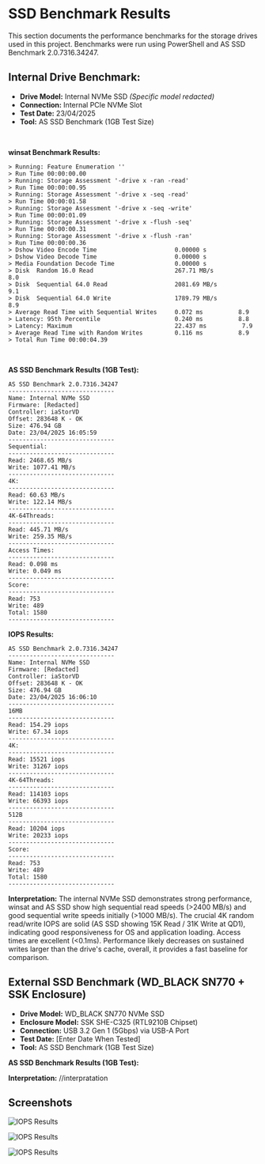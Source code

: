 # SSD Benchmark Results

This section documents the performance benchmarks for the storage drives used in this project. Benchmarks were run using PowerShell and AS SSD Benchmark 2.0.7316.34247.

## Internal Drive Benchmark:

*   **Drive Model:** Internal NVMe SSD *(Specific model redacted)*
*   **Connection:** Internal PCIe NVMe Slot
*   **Test Date:** 23/04/2025
*   **Tool:** AS SSD Benchmark (1GB Test Size)

<br />

**winsat Benchmark Results:**
``` text
> Running: Feature Enumeration ''  
> Run Time 00:00:00.00  
> Running: Storage Assessment '-drive x -ran -read'  
> Run Time 00:00:00.95  
> Running: Storage Assessment '-drive x -seq -read'  
> Run Time 00:00:01.58  
> Running: Storage Assessment '-drive x -seq -write'  
> Run Time 00:00:01.09  
> Running: Storage Assessment '-drive x -flush -seq'  
> Run Time 00:00:00.31  
> Running: Storage Assessment '-drive x -flush -ran'  
> Run Time 00:00:00.36  
> Dshow Video Encode Time                      0.00000 s  
> Dshow Video Decode Time                      0.00000 s  
> Media Foundation Decode Time                 0.00000 s  
> Disk  Random 16.0 Read                       267.71 MB/s          8.0  
> Disk  Sequential 64.0 Read                   2081.69 MB/s          9.1  
> Disk  Sequential 64.0 Write                  1789.79 MB/s          8.9  
> Average Read Time with Sequential Writes     0.072 ms          8.9  
> Latency: 95th Percentile                     0.240 ms          8.8  
> Latency: Maximum                             22.437 ms          7.9  
> Average Read Time with Random Writes         0.116 ms          8.9  
> Total Run Time 00:00:04.39 
```
<br />

**AS SSD Benchmark Results (1GB Test):**
```text
AS SSD Benchmark 2.0.7316.34247
------------------------------
Name: Internal NVMe SSD
Firmware: [Redacted]
Controller: iaStorVD
Offset: 283648 K - OK
Size: 476.94 GB
Date: 23/04/2025 16:05:59
------------------------------
Sequential:
------------------------------
Read: 2468.65 MB/s
Write: 1077.41 MB/s
------------------------------
4K:
------------------------------
Read: 60.63 MB/s
Write: 122.14 MB/s
------------------------------
4K-64Threads:
------------------------------
Read: 445.71 MB/s
Write: 259.35 MB/s
------------------------------
Access Times:
------------------------------
Read: 0.098 ms
Write: 0.049 ms
------------------------------
Score:
------------------------------
Read: 753
Write: 489
Total: 1580
------------------------------
```

**IOPS Results:**
```text
AS SSD Benchmark 2.0.7316.34247
------------------------------
Name: Internal NVMe SSD
Firmware: [Redacted]
Controller: iaStorVD
Offset: 283648 K - OK
Size: 476.94 GB
Date: 23/04/2025 16:06:10
------------------------------
16MB
------------------------------
Read: 154.29 iops
Write: 67.34 iops
------------------------------
4K:
------------------------------
Read: 15521 iops
Write: 31267 iops
------------------------------
4K-64Threads:
------------------------------
Read: 114103 iops
Write: 66393 iops
------------------------------
512B
------------------------------
Read: 10204 iops
Write: 20233 iops
------------------------------
Score:
------------------------------
Read: 753
Write: 489
Total: 1580
------------------------------
```

**Interpretation:**
The internal NVMe SSD demonstrates strong performance, winsat and AS SSD show high sequential read speeds (>2400 MB/s) and good sequential write speeds initially (>1000 MB/s). The crucial 4K random read/write IOPS are solid (AS SSD showing 15K Read / 31K Write at QD1), indicating good responsiveness for OS and application loading. Access times are excellent (<0.1ms). Performance likely decreases on sustained writes larger than the drive's cache, overall, it provides a fast baseline for comparison.

## External SSD Benchmark (WD_BLACK SN770 + SSK Enclosure)

*   **Drive Model:** WD_BLACK SN770 NVMe SSD
*   **Enclosure Model:** SSK SHE-C325 (RTL9210B Chipset)
*   **Connection:** USB 3.2 Gen 1 (5Gbps) via USB-A Port
*   **Test Date:** [Enter Date When Tested]
*   **Tool:** AS SSD Benchmark (1GB Test Size)

**AS SSD Benchmark Results (1GB Test):**

**Interpretation:**
//interpratation 

## Screenshots

![IOPS Results](images/winsat.png)  

![IOPS Results](images/AS_SSD_MBs.png)  

![IOPS Results](images/AS_SSD_IOPS.png)
